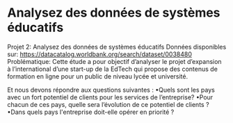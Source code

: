 # Analysez des données de systèmes éducatifs
Projet 2: Analysez des données de systèmes éducatifs
Données disponibles sur: https://datacatalog.worldbank.org/search/dataset/0038480
Problématique:
Cette étude a pour objectif d’analyser le projet d’expansion à l’international d’une start-up de la EdTech qui propose des contenus de formation en ligne pour un public de niveau lycée et université.

Et nous devons répondre aux questions suivantes :
       •Quels sont les pays avec un fort potentiel de clients pour les services de l’entreprise?
       •Pour chacun de ces pays, quelle sera l’évolution de ce potentiel de clients ?
       •Dans quels pays l'entreprise doit-elle opérer en priorité ?


